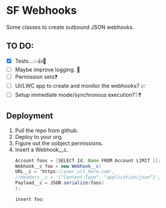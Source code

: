 # SF Webhooks
Some classes to create outbound JSON webhooks. 

## TO DO:
- [x] Tests...💥👍💪
- [ ] Maybe improve logging. 📑
- [ ] Permission sets❓
- [ ] UI/LWC app to create and monitor the webhooks? 📈
- [ ] Setup immediate mode/synchronous execution?❔❓

## Deployment

1. Pull the repo from github.
2. Deploy to your org.
3. Figure out the oobject permissions.
4. Insert a Webhook__c.
    ```java
    Account foos = [SELECT Id, Name FROM Account LIMIT 1];
    Webhook__c foo = new Webhook__c(
    URL__c = 'https://your_url_here.com',
    //Headers__c = '{"Content-Type": "application/json"}',
    Payload__c = JSON.serialize(foos)
    );

    insert foo;
    ```